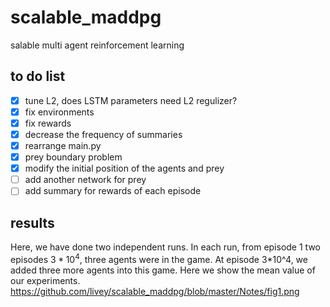 # scalable_maddpg
salable multi agent reinforcement learning

## to do list
- [x] tune L2, does LSTM parameters need L2 regulizer?
- [x] fix environments
- [x] fix rewards
- [x] decrease the frequency of summaries
- [x] rearrange main.py
- [x] prey boundary problem
- [x] modify the initial position of the agents and prey
- [ ] add another network for prey
- [ ] add summary for rewards of each episode

## results
Here, we have done two independent runs. In each run, from episode 1 two episodes $3*10^4$, three agents were in the game. At episode 3*10^4, we added three more agents into this game. Here we show the mean value of our experiments. 
https://github.com/livey/scalable_maddpg/blob/master/Notes/fig1.png
